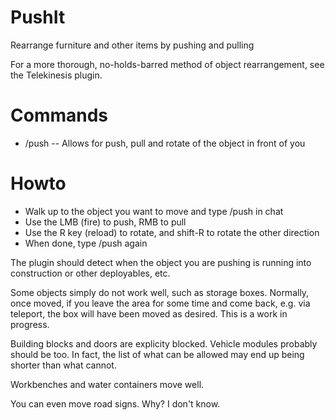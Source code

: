 # PushIt
Rearrange furniture and other items by pushing and pulling

For a more thorough, no-holds-barred method of object rearrangement, see the Telekinesis plugin.

# Commands

 - /push -- Allows for push, pull and rotate of the object in front of you

# Howto

 - Walk up to the object you want to move and type /push in chat
 - Use the LMB (fire) to push, RMB to pull
 - Use the R key (reload) to rotate, and shift-R to rotate the other direction
 - When done, type /push again

The plugin should detect when the object you are pushing is running into construction or other deployables, etc.

Some objects simply do not work well, such as storage boxes.  Normally, once moved, if you leave the area for some time and come back, e.g. via teleport, the box will have been moved as desired.  This is a work in progress.

Building blocks and doors are explicity blocked.  Vehicle modules probably should be too.  In fact, the list of what can be allowed may end up being shorter than what cannot.

Workbenches and water containers move well.

You can even move road signs.  Why?  I don't know.


